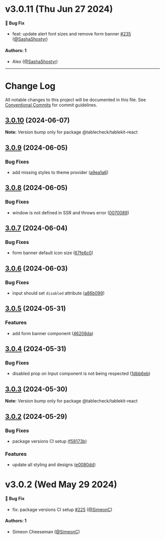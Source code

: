 # v3.0.11 (Thu Jun 27 2024)

#### 🐛 Bug Fix

- feat: update alert font sizes and remove form banner [#235](https://github.com/tablecheck/tablekit/pull/235) ([@SashaShostyr](https://github.com/SashaShostyr))

#### Authors: 1

- Alex ([@SashaShostyr](https://github.com/SashaShostyr))

---

# Change Log

All notable changes to this project will be documented in this file.
See [Conventional Commits](https://conventionalcommits.org) for commit guidelines.

## [3.0.10](https://github.com/tablecheck/tablekit/compare/@tablecheck/tablekit-react@3.0.9...@tablecheck/tablekit-react@3.0.10) (2024-06-07)

**Note:** Version bump only for package @tablecheck/tablekit-react





## [3.0.9](https://github.com/tablecheck/tablekit/compare/@tablecheck/tablekit-react@3.0.8...@tablecheck/tablekit-react@3.0.9) (2024-06-05)


### Bug Fixes

* add missing styles to theme provider ([a9ea1a6](https://github.com/tablecheck/tablekit/commit/a9ea1a648fd073ea67a022fd74f349bc1b8f2c2c))





## [3.0.8](https://github.com/tablecheck/tablekit/compare/@tablecheck/tablekit-react@3.0.7...@tablecheck/tablekit-react@3.0.8) (2024-06-05)


### Bug Fixes

* window is not defined in SSR and throws error ([0070089](https://github.com/tablecheck/tablekit/commit/007008937e7069ac6c323ad4b70faaa036c75ca2))





## [3.0.7](https://github.com/tablecheck/tablekit/compare/@tablecheck/tablekit-react@3.0.6...@tablecheck/tablekit-react@3.0.7) (2024-06-04)


### Bug Fixes

* form banner default icon size ([67fe6c0](https://github.com/tablecheck/tablekit/commit/67fe6c03980e55d3564fa5ebc082b33965b6097a))





## [3.0.6](https://github.com/tablecheck/tablekit/compare/@tablecheck/tablekit-react@3.0.5...@tablecheck/tablekit-react@3.0.6) (2024-06-03)


### Bug Fixes

* input should set `disabled` attribute ([a86b099](https://github.com/tablecheck/tablekit/commit/a86b09941c5bcfccfd13a558a98d8e8669d53684))





## [3.0.5](https://github.com/tablecheck/tablekit/compare/@tablecheck/tablekit-react@3.0.4...@tablecheck/tablekit-react@3.0.5) (2024-05-31)


### Features

* add form banner component ([46208da](https://github.com/tablecheck/tablekit/commit/46208daa111e9e4e0d9d954ea0a491b800458193))





## [3.0.4](https://github.com/tablecheck/tablekit/compare/@tablecheck/tablekit-react@3.0.3...@tablecheck/tablekit-react@3.0.4) (2024-05-31)


### Bug Fixes

* disabled prop on Input component is not being respected ([1dbb6eb](https://github.com/tablecheck/tablekit/commit/1dbb6eb1289f181b1e0559a9f7a8c19dc8035d47))





## [3.0.3](https://github.com/tablecheck/tablekit/compare/@tablecheck/tablekit-react@3.0.2...@tablecheck/tablekit-react@3.0.3) (2024-05-30)

**Note:** Version bump only for package @tablecheck/tablekit-react





## [3.0.2](https://github.com/tablecheck/tablekit/compare/@tablecheck/tablekit-react@3.0.0-next.29...@tablecheck/tablekit-react@3.0.2) (2024-05-29)


### Bug Fixes

* package versions CI setup ([f58173b](https://github.com/tablecheck/tablekit/commit/f58173b46547ceca7c70ad1226acbc9de579387c))


### Features

* update all styling and designs ([e0080dd](https://github.com/tablecheck/tablekit/commit/e0080dd5d8d5147a02a7d2fbdf667dc3e27b37f2))





# v3.0.2 (Wed May 29 2024)

#### 🐛 Bug Fix

- fix: package versions CI setup [#225](https://github.com/tablecheck/tablekit/pull/225) ([@SimeonC](https://github.com/SimeonC))

#### Authors: 1

- Simeon Cheeseman ([@SimeonC](https://github.com/SimeonC))
